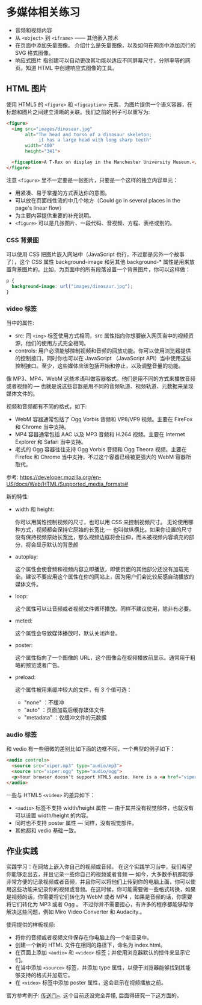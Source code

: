 # 多媒体相关练习
- 音频和视频内容
- 从 `<object>` 到   `<iframe>` —— 其他嵌入技术
- 在页面中添加矢量图像。
    介绍什么是矢量图像，以及如何在网页中添加流行的 SVG 格式图像。
- 响应式图片
    指创建可以自动更改其功能以适应不同屏幕尺寸，分辨率等的网页。知道 HTML 中创建响应式图像的工具。

## HTML 图片
使用 HTML5 的 `<figure>` 和 `<figcaption>` 元素，为图片提供一个语义容器，在标题和图片之间建立清晰的关联。我们之前的例子可以重写为:
```html
<figure>
  <img src="images/dinosaur.jpg"
       alt="The head and torso of a dinosaur skeleton;
            it has a large head with long sharp teeth"
       width="400"
       height="341">

  <figcaption>A T-Rex on display in the Manchester University Museum.</figcaption>
</figure>
```

注意 `<figure>` 里不一定要是一张图片，只要是一个这样的独立内容单元：
- 用紧凑、易于掌握的方式表达你的意图。
- 可以放在页面线性流的中几个地方（Could go in several places in the page's linear flow）
- 为主要内容提供重要的补充说明。
- `<figure>` 可以是几张图片、一段代码、音视频、方程、表格或别的。

### CSS 背景图
可以使用 CSS 把图片嵌入网站中（JavaScript 也行，不过那是另外一个故事了），这个 CSS 属性 background-image 和另其他 background-* 属性是用来放置背景图片的。比如，为页面中的所有段落设置一个背景图片，你可以这样做：
```css
p {
  background-image: url("images/dinosaur.jpg");
}
```

### video 标签
当中的属性:
- src: 同 `<img>` 标签使用方式相同，src 属性指向你想要嵌入网页当中的视频资源，他们的使用方式完全相同。
- controls: 用户必须能够控制视频和音频的回放功能。你可以使用浏览器提供的控制接口，同时你也可以在 JavaScript （JavaScript API）当中使用这些控制接口。至少，这些媒体应该包括开始和停止，以及调整音量的功能。

像 MP3、MP4、WebM 这些术语叫做容器格式。他们是用不同的方式来播放音频或者视频的 — 也就是说这些容器是用不同的音频轨道、视频轨道、元数据来呈现媒体文件的。

视频和音频都有不同的格式，如下:
- WebM 容器通常包括了 Ogg Vorbis 音频和 VP8/VP9 视频。主要在 FireFox 和 Chrome 当中支持。
- MP4 容器通常包括 AAC 以及 MP3 音频和 H.264 视频。主要在 Internet Explorer 和 Safari 当中支持。
- 老式的 Ogg 容器往往支持 Ogg Vorbis  音频和 Ogg Theora 视频。主要在 Firefox 和 Chrome 当中支持，不过这个容器已经被更强大的 WebM 容器所取代。

参考: https://developer.mozilla.org/en-US/docs/Web/HTML/Supported_media_formats#

新的特性:
- width 和 height:

    你可以用属性控制视频的尺寸，也可以用 CSS 来控制视频尺寸。 无论使用哪种方式，视频都会保持它原始的长宽比 — 也叫做纵横比。如果你设置的尺寸没有保持视频原始长宽比，那么视频边框将会拉伸，而未被视频内容填充的部分，将会显示默认的背景颜
- autoplay:

    这个属性会使音频和视频内容立即播放，即使页面的其他部分还没有加载完全。建议不要应用这个属性在你的网站上，因为用户们会比较反感自动播放的媒体文件。
- loop: 

    这个属性可以让音频或者视频文件循环播放。同样不建议使用，除非有必要。
- meted:

    这个属性会导致媒体播放时，默认关闭声音。
- poster:

    这个属性指向了一个图像的 URL，这个图像会在视频播放前显示。通常用于粗略的预览或者广告。
- preload:

    这个属性被用来缓冲较大的文件，有 3 个值可选：
    - "none" ：不缓冲
    - "auto" ：页面加载后缓存媒体文件
    - "metadata" ：仅缓冲文件的元数据

### audio 标签
和 vedio 有一些细微的差别比如下面的边框不同，一个典型的例子如下：
```html
<audio controls>
  <source src="viper.mp3" type="audio/mp3">
  <source src="viper.ogg" type="audio/ogg">
  <p>Your browser doesn't support HTML5 audio. Here is a <a href="viper.mp3">link to the audio</a> instead.</p>
</audio>
```

一些与 HTML5 `<video>` 的差异如下：
- `<audio>` 标签不支持 width/height 属性 — 由于其并没有视觉部件，也就没有可以设置 width/height 的内容。
- 同时也不支持 poster 属性 — 同样，没有视觉部件。
- 其他都和 vedio 基础一致。


## 作业实践
实践学习：在网站上嵌入你自己的视频或音频。
在这个实践学习当中，我们希望你能够走出去，并且记录一些你自己的视频或者音频 — 如今，大多数手机都能够非常方便的记录视频或者音频，并且你可以将他们上传到你的电脑上面，你可以使用这些功能来记录你的视频或音频。在这时候，你可能需要做一些格式转换，如果是视频的话，你需要将它们转化为 WebM 或者 MP4 ，如果是音频的话，你需要将它们转化为 MP3 或者 Ogg 。 不过你并不需要担心，有许多的程序都能够帮你解决这些问题，例如 Miro Video Converter 和 Audacity.。

使用提供的样板视频:
- 将你的音频或者视频文件保存在你电脑上的一个新目录中。
- 创建一个新的 HTML 文件在相同的路径下，命名为 index.html。
- 在页面上添加 `<audio>` 和 `<video>` 标签；并使用浏览器默认的控件来显示它们。
- 在当中添加 `<source>` 标签，并添加 type 属性，以便于浏览器能够找到其能够支持的格式并加载它。
- 在 `<video>` 标签中添加 poster 属性，这会显示在视频播放之前。

官方参考例子: [传送门~](https://github.com/iandevlin/iandevlin.github.io/tree/637f38c5c5165beb3e7dd2fc5e64771f449e9a64/mdn/video-player-with-captions). 这个目前还没完全弄懂, 后面得研究一下这方面的。

